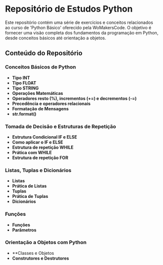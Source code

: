 # Repositório de Estudos Python

Este repositório contém uma série de exercícios e conceitos relacionados ao curso de 'Python Básico' oferecido pela WoMakersCode. O objetivo é fornecer uma visão completa dos fundamentos da programação em Python, desde conceitos básicos até orientação a objetos.

## Conteúdo do Repositório

### Conceitos Básicos de Python
- **Tipo INT**
- **Tipo FLOAT**
- **Tipo STRING**
- **Operações Matemáticas**
- **Operadores resto (%), incrementos (+=) e decrementos (-=)**
- **Precedência e operadores relacionais**
- **Formatação de Mensagens**
- **str.format()**
  
### Tomada de Decisão e Estruturas de Repetição
- **Estrutura Condicional IF e ELSE**
- **Como aplicar o IF e ELSE**
- **Estrutura de repetição WHILE**
- **Prática com WHILE**
- **Estrutura de repetição FOR**

### Listas, Tuplas e Dicionários
- **Listas**
- **Prática de Listas**
- **Tuplas**
- **Prática de Tuplas**
- **Dicionários**

### Funções
- **Funções**
- **Parâmetros**

### Orientação a Objetos com Python
- **Classes e Objetos
- **Construtores e Destrutores**

